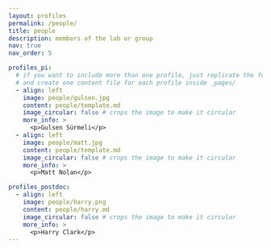 ```yaml
---
layout: profiles
permalink: /people/
title: people
description: members of the lab or group
nav: true
nav_order: 5

profiles_pi:
  # if you want to include more than one profile, just replicate the following block
  # and create one content file for each profile inside _pages/
  - align: left
    image: people/gulsen.jpg
    content: people/template.md
    image_circular: false # crops the image to make it circular
    more_info: >
      <p>Gulsen Sürmeli</p>
  - align: left
    image: people/matt.jpg
    content: people/template.md
    image_circular: false # crops the image to make it circular
    more_info: >
      <p>Matt Nolan</p>

profiles_postdoc:
  - align: left
    image: people/harry.png
    content: people/harry.md
    image_circular: false # crops the image to make it circular
    more_info: >
      <p>Harry Clark</p>
---
```

